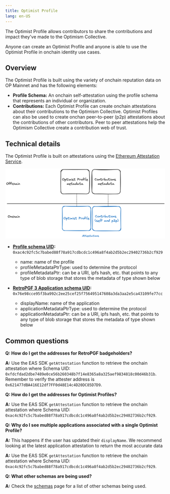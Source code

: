 ```yaml
---
title: Optimist Profile
lang: en-US
---
```

The Optimist Profile allows contributors to share the contributions and impact they've made to the Optimism Collective.

Anyone can create an Optimist Profile and anyone is able to use the Optimist Profile in onchain identity use cases.

## Overview
The Optimist Profile is built using the variety of onchain reputation data on OP Mainnet and has the following elements:

- **Profile Schema:** An onchain self-attestation using the profile schema that represents an individual or organization.
- **Contributions:** Each Optimist Profile can create onchain attestations about their contributions to the Optimism Collective. Optimist Profiles can also be used to create onchan peer-to-peer (p2p) attestations about the contributions of other contributors. Peer to peer attestations help the Optimism Collective create a contribution web of trust.

## Technical details
The Optimist Profile is built on attestations using the [Ethereum Attestation Service](./atst-v1.md). 

![Logo](../../assets/docs/identity/profile.png)

- **[Profile schema UID](https://optimism.easscan.org/schema/view/0xac4c92fc5c7babed88f78a917cdbcdc1c496a8f4ab2d5b2ec29402736b2cf929):**  `​​0xac4c92fc5c7babed88f78a917cdbcdc1c496a8f4ab2d5b2ec29402736b2cf929`
    - name: name of the profile
    - profileMetadataPtrType: used to determine the protocol
    - profileMetadataPtr: can be a URI, ipfs hash, etc. that points to any type of blob storage that stores the metadata of type shown below

- **[RetroPGF 3 Application schema UID](https://optimism.easscan.org/schema/view/0x76e98cce95f3ba992c2ee25cef25f756495147608a3da3aa2e5ca43109fe77cc):** `0x76e98cce95f3ba992c2ee25cef25f756495147608a3da3aa2e5ca43109fe77cc`
    - displayName: name of the application
    - applicationMetadataPtrType: used to determine the protocol 
    - applicationMetadataPtr: can be a URI, ipfs hash, etc. that points to any type of blob storage that stores the metadata of type shown below

## Common questions

**Q: How do I get the addresses for RetroPGF badgeholders?**

**A:** Use the EAS SDK `getAttestation` function to retrieve the onchain attestation where Schema UID: `0xfdcfdad2dbe7489e0ce56b260348b7f14e8365a8a325aef9834818c00d46b31b`.
Remember to verify the attester address is `0x621477dBA416E12df7FF0d48E14c4D20DC85D7D9`. 

**Q: How do I get the addresses for Optimist Profiles?**

**A:** Use the EAS SDK `getAttestation` function to retrieve the onchain attestation where Schema UID: `0xac4c92fc5c7babed88f78a917cdbcdc1c496a8f4ab2d5b2ec29402736b2cf929`.

**Q: Why do I see multiple applications associated with a single Optimist Profile?**

**A:** This happens if the user has updated their `displayName`. We recommend looking at the latest application attestation to return the most accurate data

**A:** Use the EAS SDK `getAttestation` function to retrieve the onchain attestation where Schema UID: `0xac4c92fc5c7babed88f78a917cdbcdc1c496a8f4ab2d5b2ec29402736b2cf929`.

**Q: What other schemas are being used?**

**A:** Check the [schemas](./schemas.md) page for a list of other schemas being used.


